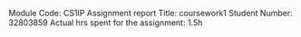 Module Code: CS1IP
Assignment report Title: coursework1
Student Number: 32803859
Actual hrs spent for the assignment: 1.5h
